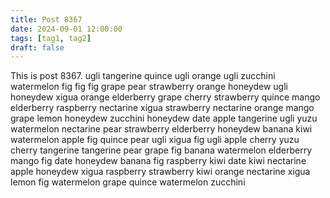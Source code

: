 ```yaml
---
title: Post 8367
date: 2024-09-01 12:00:00
tags: [tag1, tag2]
draft: false
---
```

This is post 8367.
ugli
tangerine
quince
ugli
orange
ugli
zucchini
watermelon
fig
fig
fig
grape
pear
strawberry
orange
honeydew
ugli
honeydew
xigua
orange
elderberry
grape
cherry
strawberry
quince
mango
elderberry
raspberry
nectarine
xigua
strawberry
nectarine
orange
mango
grape
lemon
honeydew
zucchini
honeydew
date
apple
tangerine
ugli
yuzu
watermelon
nectarine
pear
strawberry
elderberry
honeydew
banana
kiwi
watermelon
apple
fig
quince
pear
ugli
xigua
fig
ugli
apple
cherry
yuzu
cherry
tangerine
tangerine
pear
grape
fig
banana
watermelon
elderberry
mango
fig
date
honeydew
banana
fig
raspberry
kiwi
date
kiwi
nectarine
apple
honeydew
xigua
raspberry
strawberry
kiwi
orange
nectarine
xigua
lemon
fig
watermelon
grape
quince
watermelon
zucchini
